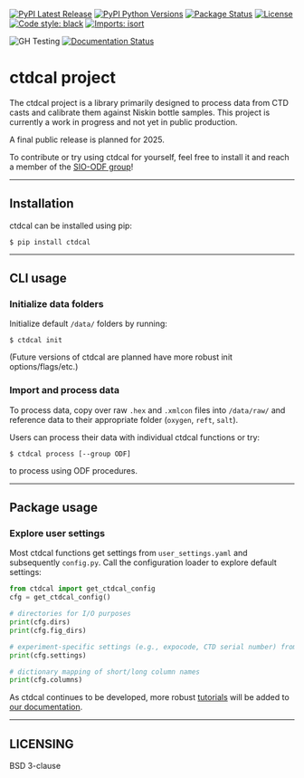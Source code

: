 [![PyPI Latest Release](https://img.shields.io/pypi/v/ctdcal.svg)](https://pypi.org/project/ctdcal/)
[![PyPI Python Versions](https://img.shields.io/pypi/pyversions/ctdcal.svg)](https://pypi.org/project/ctdcal/)
[![Package Status](https://img.shields.io/pypi/status/ctdcal.svg)](https://pypi.org/project/ctdcal/)
[![License](https://img.shields.io/pypi/l/ctdcal.svg)](https://github.com/cchdo/ctdcal/blob/master/LICENSE.md)
[![Code style: black](https://img.shields.io/badge/code%20style-black-000000.svg)](https://github.com/ambv/black)
[![Imports: isort](https://img.shields.io/badge/%20imports-isort-%231674b1?style=flat&labelColor=ef8336)](https://pycqa.github.io/isort/)


![GH Testing](https://github.com/cchdo/ctdcal/actions/workflows/run-tests.yml/badge.svg)
[![Documentation Status](https://readthedocs.org/projects/ctdcal/badge/?version=latest)](https://ctdcal.readthedocs.io/en/latest/?badge=latest)

# ctdcal project

The ctdcal project is a library primarily designed to process data from CTD casts and calibrate
them against Niskin bottle samples. This project is currently a work in progress and not yet
in public production.

A final public release is planned for 2025.

To contribute or try using ctdcal for yourself, feel free to install it and reach a member of the [SIO-ODF group](https://github.com/orgs/SIO-ODF/people)!

---

## Installation
ctdcal can be installed using pip:

```
$ pip install ctdcal
```

---

## CLI usage
### Initialize data folders
Initialize default `/data/` folders by running:

```
$ ctdcal init
```

(Future versions of ctdcal are planned have more robust init options/flags/etc.)

### Import and process data
To process data, copy over raw `.hex` and `.xmlcon` files into `/data/raw/` and reference data to their appropriate folder (`oxygen`, `reft`, `salt`).

Users can process their data with individual ctdcal functions or try:

```
$ ctdcal process [--group ODF]
```

to process using ODF procedures.

---

## Package usage
### Explore user settings
Most ctdcal functions get settings from `user_settings.yaml` and subsequently `config.py`. Call the configuration loader to explore default settings:

```py
from ctdcal import get_ctdcal_config
cfg = get_ctdcal_config()

# directories for I/O purposes
print(cfg.dirs)
print(cfg.fig_dirs)

# experiment-specific settings (e.g., expocode, CTD serial number) from user_settings.yaml
print(cfg.settings)

# dictionary mapping of short/long column names
print(cfg.columns)
```

As ctdcal continues to be developed, more robust [tutorials](https://ctdcal.readthedocs.io/en/latest/tutorials.html) will be added to [our documentation](https://ctdcal.readthedocs.io/en/latest/).

---

## LICENSING
BSD 3-clause
